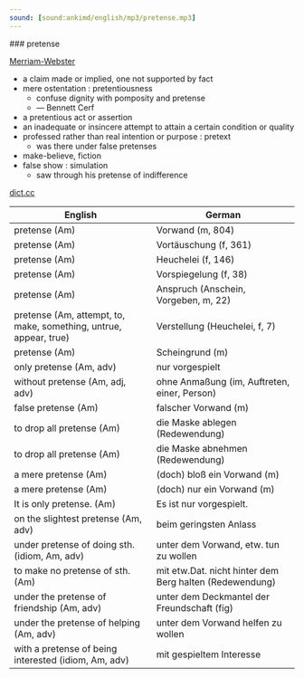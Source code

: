 ```yaml
---
sound: [sound:ankimd/english/mp3/pretense.mp3]
---
```


\### pretense

[Merriam-Webster](https://www.merriam-webster.com/dictionary/pretense)

- a claim made or implied, one not supported by fact
- mere ostentation : pretentiousness
    - confuse dignity with pomposity and pretense
    - — Bennett Cerf
- a pretentious act or assertion
- an inadequate or insincere attempt to attain a certain condition or quality
- professed rather than real intention or purpose : pretext
    - was there under false pretenses
- make-believe, fiction
- false show : simulation
    - saw through his pretense of indifference

[dict.cc](https://www.dict.cc/pretense)

| English        | German       |
| -------------- | ------------ |
| pretense (Am) | Vorwand (m, 804) |
| pretense (Am) | Vortäuschung (f, 361) |
| pretense (Am) | Heuchelei (f, 146) |
| pretense (Am) | Vorspiegelung (f, 38) |
| pretense (Am) | Anspruch (Anschein, Vorgeben, m, 22) |
| pretense (Am, attempt, to, make, something, untrue, appear, true) | Verstellung (Heuchelei, f, 7) |
| pretense (Am) | Scheingrund (m) |
| only pretense (Am, adv) | nur vorgespielt |
| without pretense (Am, adj, adv) | ohne Anmaßung (im, Auftreten, einer, Person) |
| false pretense (Am) | falscher Vorwand (m) |
| to drop all pretense (Am) | die Maske ablegen (Redewendung) |
| to drop all pretense (Am) | die Maske abnehmen (Redewendung) |
| a mere pretense (Am) | (doch) bloß ein Vorwand (m) |
| a mere pretense (Am) | (doch) nur ein Vorwand (m) |
| It is only pretense. (Am) | Es ist nur vorgespielt. |
| on the slightest pretense (Am, adv) | beim geringsten Anlass |
| under pretense of doing sth. (idiom, Am, adv) | unter dem Vorwand, etw. tun zu wollen |
| to make no pretense of sth. (Am) | mit etw.Dat. nicht hinter dem Berg halten (Redewendung) |
| under the pretense of friendship (Am, adv) | unter dem Deckmantel der Freundschaft (fig) |
| under the pretense of helping (Am, adv) | unter dem Vorwand helfen zu wollen |
| with a pretense of being interested (idiom, Am, adv) | mit gespieltem Interesse |
